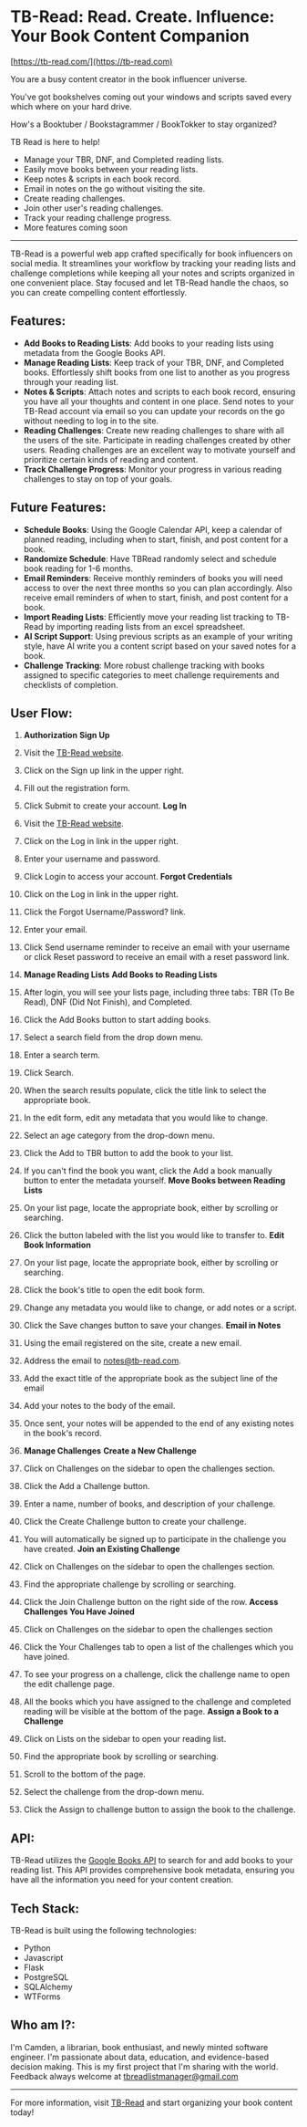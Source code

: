 # TB-Read: Read. Create. Influence: Your Book Content Companion
[https://tb-read.com/](https://tb-read.com)

You are a busy content creator in the book influencer universe.

You've got bookshelves coming out your windows and scripts saved every which where on your hard drive.

How's a Booktuber / Bookstagrammer / BookTokker to stay organized?

TB Read is here to help!

- Manage your TBR, DNF, and Completed reading lists.
- Easily move books between your reading lists.
- Keep notes & scripts in each book record.
- Email in notes on the go without visiting the site.
- Create reading challenges.
- Join other user's reading challenges.
- Track your reading challenge progress.
- More features coming soon

___

TB-Read is a powerful web app crafted specifically for book influencers on social media. It streamlines your workflow by tracking your reading lists and challenge completions while keeping all your notes and scripts organized in one convenient place. Stay focused and let TB-Read handle the chaos, so you can create compelling content effortlessly.

## Features: 
- **Add Books to Reading Lists**: Add books to your reading lists using metadata from the Google Books API. 
- **Manage Reading Lists**: Keep track of your TBR, DNF, and Completed books. Effortlessly shift books from one list to another as you progress through your reading list. 
- **Notes & Scripts**: Attach notes and scripts to each  book record, ensuring you have all your thoughts and content in one place. Send notes to your TB-Read account via email so you can update your records on the go without needing to log in to the site. 
- **Reading Challenges**: Create new reading challenges to share with all the users of the site. Participate in reading challenges created by other users. Reading challenges are an excellent way to motivate yourself and prioritize certain kinds of reading and content. 
- **Track Challenge Progress**: Monitor your progress in various reading challenges to stay on top of your goals. 

## Future Features: 
- **Schedule Books**: Using the Google Calendar API, keep a calendar of planned reading, including when to start, finish, and post content for a book. 
- **Randomize Schedule**: Have TBRead randomly select and schedule book reading for 1-6 months. 
- **Email Reminders**: Receive monthly reminders of books you will need access to over the next three months so you can plan accordingly. Also receive email reminders of when to start, finish, and post content for a book. 
- **Import Reading Lists**: Efficiently move your reading list tracking to TB-Read by importing reading lists from an excel spreadsheet. 
- **AI Script Support**: Using previous scripts as an example of your writing style, have AI write you a content script based on your saved notes for a book. 
- **Challenge Tracking**: More robust challenge tracking with books assigned to specific categories to meet challenge requirements and checklists of completion. 

## User Flow: 
1. **Authorization**
**Sign Up**
1. Visit the [TB-Read website](https://tb-read.com).
2. Click on the Sign up link in the upper right.
3. Fill out the registration form. 
4. Click Submit to create your account.
**Log In**
1. Visit the [TB-Read website](https://tb-read.com).
2. Click on the Log in link in the upper right. 
3. Enter your username and password. 
4. Click Login to access your account. 
**Forgot Credentials**
1. Click on the Log in link in the upper right.
2. Click the Forgot Username/Password? link. 
3. Enter your email. 
4. Click Send username reminder to receive an email with your username or click Reset password to receive an email with a reset password link. 

2. **Manage Reading Lists**
**Add Books to Reading Lists**
1. After login, you will see your lists page, including three tabs: TBR (To Be Read), DNF (Did Not Finish), and Completed. 
2. Click the Add Books button to start adding books.
3. Select a search field from the drop down menu. 
4. Enter a search term. 
5. Click Search. 
6. When the search results populate, click the title link to select the appropriate book. 
7. In the edit form, edit any metadata that you would like to change. 
8. Select an age category from the drop-down menu. 
9. Click the Add to TBR button to add the book to your list. 
11. If you can't find the book you want, click the Add a book manually button to enter the metadata yourself. 
**Move Books between Reading Lists**
1. On your list page, locate the appropriate book, either by scrolling or searching. 
2. Click the button labeled with the list you would like to transfer to. 
**Edit Book Information**
1. On your list page, locate the appropriate book, either by scrolling or searching. 
2. Click the book's title to open the edit book form. 
3. Change any metadata you would like to change, or add notes or a script. 
4. Click the Save changes button to save your changes. 
**Email in Notes**
1. Using the email registered on the site, create a new email. 
2. Address the email to notes@tb-read.com.
3. Add the exact title of the appropriate book as the subject line of the email
4. Add your notes to the body of the email. 
5. Once sent, your notes will be appended to the end of any existing notes in the book's record. 

3. **Manage Challenges**
**Create a New Challenge**
1. Click on Challenges on the sidebar to open the challenges section. 
2. Click the Add a Challenge button. 
3. Enter a name, number of books, and description of your challenge. 
4. Click the Create Challenge button to create your challenge. 
5. You will automatically be signed up to participate in the challenge you have created. 
**Join an Existing Challenge**
1. Click on Challenges on the sidebar to open the challenges section.
2. Find the appropriate challenge by scrolling or searching. 
3. Click the Join Challenge button on the right side of the row. 
**Access Challenges You Have Joined**
1. Click on Challenges on the sidebar to open the challenges section
2. Click the Your Challenges tab to open a list of the challenges which you have joined. 
3. To see your progress on a challenge, click the challenge name to open the edit challenge page. 
4. All the books which you have assigned to the challenge and completed reading will be visible at the bottom of the page. 
**Assign a Book to a Challenge**
1. Click on Lists on the sidebar to open your reading list. 
2. Find the appropriate book by scrolling or searching. 
3. Scroll to the bottom of the page. 
4. Select the challenge from the drop-down menu. 
5. Click the Assign to challenge button to assign the book to the challenge. 

## API:  
TB-Read utilizes the [Google Books API](https://developers.google.com/books) to search for and add books to your reading list. This API provides comprehensive book metadata, ensuring you have all the information you need for your content creation.  

## Tech Stack:
TB-Read is built using the following technologies: 
- Python
- Javascript
- Flask
- PostgreSQL
- SQLAlchemy
- WTForms

## Who am I?: 
I'm Camden, a librarian, book enthusiast, and newly minted software engineer. I'm passionate about data, education, and evidence-based decision making. This is my first project that I'm sharing with the world. Feedback always welcome at tbreadlistmanager@gmail.com

___

For more information, visit [TB-Read](https://tb-read.com) and start organizing your book content today!